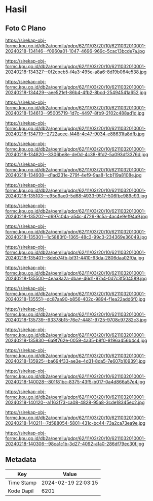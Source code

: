 # Hasil

## Foto C Plano

https://sirekap-obj-formc.kpu.go.id/db2a/pemilu/pdpr/62/11/03/20/10/6211032010001-20240218-134146--f0960a01-1047-4696-969c-5cac13bcde7a.jpg

https://sirekap-obj-formc.kpu.go.id/db2a/pemilu/pdpr/62/11/03/20/10/6211032010001-20240218-134327--0f2cbcb5-f4a3-495e-a8a6-8d19b064e538.jpg

https://sirekap-obj-formc.kpu.go.id/db2a/pemilu/pdpr/62/11/03/20/10/6211032010001-20240218-134429--aee521e1-86b4-4fb2-8bcd-25494541a652.jpg

https://sirekap-obj-formc.kpu.go.id/db2a/pemilu/pdpr/62/11/03/20/10/6211032010001-20240218-134613--95005719-1d7c-4497-8fb9-2102c488ad1d.jpg

https://sirekap-obj-formc.kpu.go.id/db2a/pemilu/pdpr/62/11/03/20/10/6211032010001-20240218-134719--2722acee-f448-4c47-9034-e88631fa8dfb.jpg

https://sirekap-obj-formc.kpu.go.id/db2a/pemilu/pdpr/62/11/03/20/10/6211032010001-20240218-134820--3306be8e-de0d-4c38-8fd2-5a093df3376d.jpg

https://sirekap-obj-formc.kpu.go.id/db2a/pemilu/pdpr/62/11/03/20/10/6211032010001-20240218-134938--d1ad231e-279f-4ef9-9aa8-1cb119a8108e.jpg

https://sirekap-obj-formc.kpu.go.id/db2a/pemilu/pdpr/62/11/03/20/10/6211032010001-20240218-135103--c95d9ae0-5d68-4933-9517-506fbc989c93.jpg

https://sirekap-obj-formc.kpu.go.id/db2a/pemilu/pdpr/62/11/03/20/10/6211032010001-20240218-135202--d697c04a-a54c-4726-9c5a-4ac4e9ef94a9.jpg

https://sirekap-obj-formc.kpu.go.id/db2a/pemilu/pdpr/62/11/03/20/10/6211032010001-20240218-135301--1c5883f0-1365-48c3-99c3-234369e36049.jpg

https://sirekap-obj-formc.kpu.go.id/db2a/pemilu/pdpr/62/11/03/20/10/6211032010001-20240218-135401--8deb74fb-bf31-4410-93da-2806daa02f0a.jpg

https://sirekap-obj-formc.kpu.go.id/db2a/pemilu/pdpr/62/11/03/20/10/6211032010001-20240218-135500--4eaa8a2a-dbae-46d1-97a4-0d7c3f504589.jpg

https://sirekap-obj-formc.kpu.go.id/db2a/pemilu/pdpr/62/11/03/20/10/6211032010001-20240218-135551--dc87aa90-b856-402c-9894-f1ea22add6f0.jpg

https://sirekap-obj-formc.kpu.go.id/db2a/pemilu/pdpr/62/11/03/20/10/6211032010001-20240218-135739--93378b15-76e7-4481-9725-9708c97282c3.jpg

https://sirekap-obj-formc.kpu.go.id/db2a/pemilu/pdpr/62/11/03/20/10/6211032010001-20240218-135830--6a9f762e-0059-4a35-b8f0-8196a456b4c4.jpg

https://sirekap-obj-formc.kpu.go.id/db2a/pemilu/pdpr/62/11/03/20/10/6211032010001-20240218-135925--ba694f33-ae3e-4d31-8da5-7e607b109391.jpg

https://sirekap-obj-formc.kpu.go.id/db2a/pemilu/pdpr/62/11/03/20/10/6211032010001-20240218-140028--801f81bc-8375-43f5-b017-0a4d866a57e4.jpg

https://sirekap-obj-formc.kpu.go.id/db2a/pemilu/pdpr/62/11/03/20/10/6211032010001-20240218-140120--a1163f73-ca08-4828-95a8-3cde18345ec2.jpg

https://sirekap-obj-formc.kpu.go.id/db2a/pemilu/pdpr/62/11/03/20/10/6211032010001-20240218-140211--7d588054-5801-431c-bc44-73a2ca73ea9e.jpg

https://sirekap-obj-formc.kpu.go.id/db2a/pemilu/pdpr/62/11/03/20/10/6211032010001-20240218-140306--98ca1c1b-3d27-4092-a1a0-286df79ec30f.jpg


## Metadata

| Key        | Value               |
| ---------- | ------------------- |
| Time Stamp | 2024-02-19 22:03:15 |
| Kode Dapil | 6201                |



